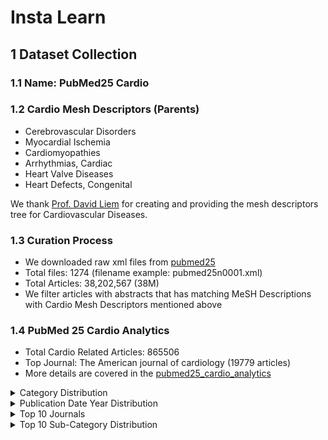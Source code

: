 # Insta Learn


## 1 Dataset Collection
### 1.1 Name: PubMed25 Cardio
### 1.2 Cardio Mesh Descriptors (Parents)
- Cerebrovascular Disorders
- Myocardial Ischemia
- Cardiomyopathies
- Arrhythmias, Cardiac
- Heart Valve Diseases
- Heart Defects, Congenital

We thank [Prof. David Liem](https://physicians.ucdavis.edu/details/73579/david-liem-cardiovascular_medicine-sacramento) for creating and providing the mesh descriptors tree for Cardiovascular Diseases.

### 1.3 Curation Process
- We downloaded raw xml files from [pubmed25](https://ftp.ncbi.nlm.nih.gov/pubmed/baseline/)
- Total files: 1274 (filename example: pubmed25n0001.xml)
- Total Articles: 38,202,567 (38M)
- We filter articles with abstracts that has matching MeSH Descriptions with Cardio Mesh Descriptors mentioned above

### 1.4 PubMed 25 Cardio Analytics 
- Total Cardio Related Articles: 865506
- Top Journal: The American journal of cardiology (19779 articles)
- More details are covered in the [pubmed25_cardio_analytics](data/pubmed25_cardio_analytics.txt)

<details>
    <summary>Category Distribution</summary>
    <img src="data/plots/category_distribution.png" alt="Category Distribution">
</details>

<details>
    <summary>Publication Date Year Distribution</summary>
    <img src="data/plots/pubdate_year_distribution.png" alt="Publication Date Year Distribution">
</details>

<details>
    <summary>Top 10 Journals</summary>
    <img src="data/plots/top_10_journals.png" alt="Top 10 Journals">
</details>

<details>
    <summary>Top 10 Sub-Category Distribution</summary>
    <img src="data/plots/top_10_sub_category_distribution.png" alt="Top 10 Sub-Category Distribution">
</details>


